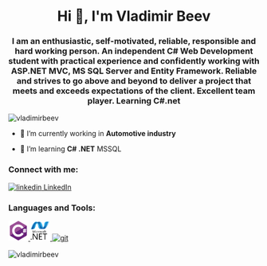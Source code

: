 <h1 align="center">Hi 👋, I'm Vladimir Beev</h1>
<h3 align="center">I am an enthusiastic, self-motivated, reliable, responsible and hard working person. 
An independent C# Web Development student with practical experience and confidently working with ASP.NET MVC, MS SQL Server and Entity Framework. Reliable and strives to go above and beyond to deliver a project that meets and exceeds expectations of the client. Excellent team player.
  Learning C#.net</h3>

<p align="left"> <img src="https://komarev.com/ghpvc/?username=vladimirbeev&label=Profile%20views&color=0e75b6&style=flat" alt="vladimirbeev" /> </p>

- 🔭 I’m currently working in **Automotive industry**

- 🌱 I’m learning **C# .NET** MSSQL

<h3 align="left">Connect with me:</h3><p>
  <a href="https://www.linkedin.com/in/vladimir-beev-65a83323b/" rel="">
    <img src="https://i.stack.imgur.com/gVE0j.png" alt="linkedin"> LinkedIn
  </a>
<p align="left">
</p>

<h3 align="left">Languages and Tools:</h3>
<p align="left"> <a href="https://www.w3schools.com/cs/" target="_blank" rel="noreferrer"> <img src="https://raw.githubusercontent.com/devicons/devicon/master/icons/csharp/csharp-original.svg" alt="csharp" width="40" height="40"/> </a> <a href="https://dotnet.microsoft.com/" target="_blank" rel="noreferrer"> <img src="https://raw.githubusercontent.com/devicons/devicon/master/icons/dot-net/dot-net-original-wordmark.svg" alt="dotnet" width="40" height="40"/> </a> <a href="https://git-scm.com/" target="_blank" rel="noreferrer"> <img src="https://www.vectorlogo.zone/logos/git-scm/git-scm-icon.svg" alt="git" width="40" height="40"/> </a> </p>

<p><img align="center" src="https://github-readme-stats.vercel.app/api/top-langs?username=vladimirbeev&show_icons=true&locale=en&layout=compact" alt="vladimirbeev" /></p>
